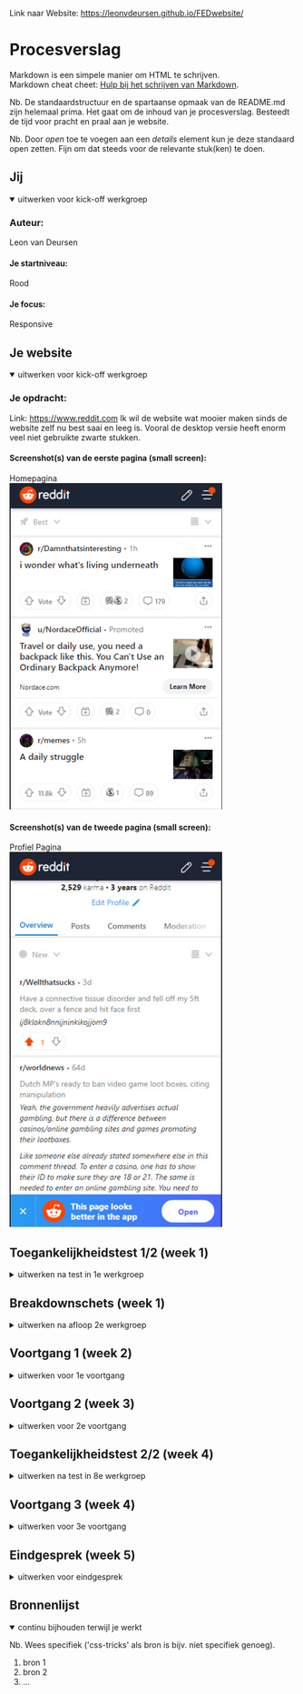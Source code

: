 Link naar Website:
https://leonvdeursen.github.io/FEDwebsite/

# Procesverslag
Markdown is een simpele manier om HTML te schrijven.  
Markdown cheat cheet: [Hulp bij het schrijven van Markdown](https://github.com/adam-p/markdown-here/wiki/Markdown-Cheatsheet).

Nb. De standaardstructuur en de spartaanse opmaak van de README.md zijn helemaal prima. Het gaat om de inhoud van je procesverslag. Besteedt de tijd voor pracht en praal aan je website.

Nb. Door *open* toe te voegen aan een *details* element kun je deze standaard open zetten. Fijn om dat steeds voor de relevante stuk(ken) te doen.





## Jij

<details open>
  <summary>uitwerken voor kick-off werkgroep</summary>

  ### Auteur:
  Leon van Deursen

  #### Je startniveau:
  Rood

  #### Je focus:
 Responsive
 
</details>





## Je website

<details open>
  <summary>uitwerken voor kick-off werkgroep</summary>

  ### Je opdracht:
  Link: https://www.reddit.com
  Ik wil de website wat mooier maken sinds de website zelf nu best saai en leeg is. Vooral de desktop versie heeft enorm veel niet gebruikte zwarte stukken.

  #### Screenshot(s) van de eerste pagina (small screen): 
  Homepagina  
  <img src="readme-images/small_homepagina.png" width="375px" alt="De mobiele versie van de homepagina van Reddit. Hier worden verschillende posts laten zien die         gepost zijn door verschillende gebruikers.">

  #### Screenshot(s) van de tweede pagina (small screen):
  Profiel Pagina  
  <img src="readme-images/small_profilepagina.jpg" width="375px" alt="De profiel pagina van de gebruiker. Hier kan de gebruiker zijn profiel aanpassen en al zijn posts   en comments zien.">
 
</details>



## Toegankelijkheidstest 1/2 (week 1)

<details>
  <summary>uitwerken na test in 1e werkgroep</summary>

  ### Bevindingen
    #### Screenreader 
    - Headings lijken niet te werken op Reddit via screenreader.
    - Navigatie staat nog steeds bovenaan wanneer een screenreader actief is.
    - Reddit lijkt niet geoptimaliseerd te zijn voor een screenreader, Als je specifieke dingen wil lezen op reddit is daar geen mogelijkheid voor.

    #### Keyboard Navigation
    - Navigeren met de TAB knop en de pijltjes toetsen werken verbassingwekkend goed op Reddit
    - Misschien de mogelijkheid om gehele post te selecteren in plaats van 15 keer op TAB moeten drukken.

    #### Kleurenblindheid
    - Alles is nog goed leesbaar op Reddit, elfs in zwart-wit.
    - Het enige is dat het profiel icoontje erg slecht te zien is wanneer het zwart-wit is.

    #### Elastiek
    - Telefoon vasthouden is erg moeilijk
    - Typen is bijna niet te doen wanneer een hand niet te gebruiken is.
    - Scrollen door de posts gaat now wel.
    - erg moeilijk om opties hoog op het scherm aan te klikken.
    - Niet heel erg wanneer een laptop gebruikt wordt, met 1 hand typen op een laptop is nog best goed te doen.

    #### Ballon
    - Typen terwijl je de hele tijd afgeleid raakt is erg moeilijk
    - Lezen is nog te doen, alleen afbeedingen goed bekijken is weer lastig.
    - Scrollen en posts bekijken op reddit is best goed te doen.

    #### Spasmas Parkinson
    - Kleine opties aanklikken is erg moeilijk sinds je snel mis klikt door het trillen.
    - Typen is weer erg lastig, net zoals hierboven gezegd is is het erg moeilijk om de kleine toetsen aan te klikken.
    - Door reddit heen scrollen kan nog prima, alle headings zijn ook nog goed te lezen. 
    - Kleinere tekst is niet goed te lezen doordat het de hele tijd heen en weer trilt.

    #### Brillen
    - Liggend aan de bril verschilt het hoe vervelend het is.
    - De bril met de stip in het midden maakt het enorm lastig om goed een website te kunnen gebruiken. Niks is goed te lezen en het is moeilijk te onderscheiden waar       op de website je bent.
    - De bril die het wazig maakt is erg lastig met tekst lezen. De tekst moet erg groot zijn om het nog goed te kunnen lezen


  ### Mogelijke Oplossingen
  
    #### Screenreader
    - Verschil maken tussen links, headings, etc. zodat gebruikers met screenreaders makkelijker verschillende dingen kunnen selecteren.
    - Een mogelijkheid creëeren voor mensen met screenreaders om gehele posts te selecteren in plaats van dat ze 15 keer moeten swipen voordat ze bij de volgende post       zijn
    - De navigatie verplaatsen zodat gebruikers niet de gehele navigatie balk eert te horen krijgen wanneer ze de website op komen.


    #### Muis en Toetsenbord 
    - Een mogelijkheid creëeren om gehele posts te selecteren met de TAB knop in plaats van dat er 15 keer op gedrukt moet worden voordat ze bij de volgende post             zijn

    #### Motoriek (shocks, elastiekjes)
    - Kleine knoppen groter maken zodat het makkelijker is om in te drukken. Dit houd ook in de knoppen voor het toetsenboord.
    - Kleinere tekst groter maken zodat het makkelijker is voor de gebruiker om te lezen.


    #### Visueel (brillen, contrast, kleurenblind, dark/light). 
    - Kleinere tekst groter maken en het contrast tussen de achtergrond en de tekst zo goed mogelijk maken zodat het makkelijker is voor de gebruiker om te lezen.
    - Letten op de kleuren die ik ga gebruiken zodat het voor kleurenblinden ook goed leesbaar blijft.
</details>



## Breakdownschets (week 1)

<details>
  <summary>uitwerken na afloop 2e werkgroep</summary>

  ### de hele pagina: 
  <img src="readme-images/dummy-plaatje.jpg" width="375px" alt="breakdown van de hele pagina">

  ### dynamisch deel (bijv menu): 
  <img src="readme-images/dummy-plaatje.jpg" width="375px" alt="breakdown van een dynamisch deel">

  ### wellicht nog een dynamisch deel (bijv filter): 
  <img src="readme-images/dummy-plaatje.jpg" width="375px" alt="breakdown van nog een dynamisch deel">

</details>





## Voortgang 1 (week 2)

<details>
  <summary>uitwerken voor 1e voortgang</summary>

  ### Stand van zaken
  hier dit ging goed & dit was lastig (neem ook screenshots op van delen van je website en code)


  ### Agenda voor meeting
  samen met je groepje opstellen

  | student 1      | student 2          | student 3    | student 4        |
  | ---            | ---                | ---          | ---              |
  | dit bespreken  | en dit             | en ik dit    | en dan ik dat    |
  | en dat oo      | dit als er tijd is | nog een punt | dit wil ik zeker |
  | ...            | ...                | ...          | ...              |

Student 1: Meer informatie over Multi-Responsive-Design en hoe je dat moet toepassen.
Student 2: informatie vragen over de SVG foutmeldingen.
Student 3: wat er wordt verwacht als je het niet Multi-Responsive maakt. Hoe diep moet je op de rest gaan.
Student 4: Een dubbel check over hoe de html geschreven is.

  ### Verslag van meeting
  hier na afloop snel de uitkomsten van de meeting vastleggen

  - Ik heb nog erg veel classes en divjes. Probeer die zoveel mogelijk weg te werken. 
  - Als ik gebruik wil maken van een externe bron om extra dingen te kunnen doen met Javascript. zorg ervoor dat ik dan nog wel genoeg tijd heb om de opdracht te voltooien. Ga dus niet teveel daarmee proberen te kloten.

</details>





## Voortgang 2 (week 3)

<details>
  <summary>uitwerken voor 2e voortgang</summary>

  ### Stand van zaken
  hier dit ging goed & dit was lastig (neem ook screenshots op van delen van je website en code)


  ### Agenda voor meeting
  samen met je groepje opstellen

  | student 1      | student 2          | student 3    | student 4        |
  | ---            | ---                | ---          | ---              |
  | dit bespreken  | en dit             | en ik dit    | en dan ik dat    |
  | en dat ook nog | dit als er tijd is | nog een punt | dit wil ik zeker |
  | ...            | ...                | ...          | ...              |

Student 1: Wil zijn foto als achtergrond hebben bij een ul en wil proberen een carousel te maken.
Student 2: gaat vragen stellen voor svg foutmedlingen en wil proberen een oneindige scroll feed na te maken.
Student 3: Wat vragen over hoe ik het best plaatjes kan schalen en hoe ik overflow kan gebruiken om plaatjes horizontaal over te laten lopen.


  ### Verslag van meeting
  hier na afloop snel de uitkomsten van de meeting vastleggen

  - punt 1
  - punt 2
  - nog een punt
- ...

</details>





## Toegankelijkheidstest 2/2 (week 4)

<details>
  <summary>uitwerken na test in 8e werkgroep</summary>

  ### Bevindingen
  Lijst met je bevindingen die in de test naar voren kwamen (geef ook aan wat er verbeterd is):

  #### Screenreader
  Hier korte omschrijving (met indien nodig afbeeldingen)

  Hier een omschrijving van hoe het opgelost kan worden (met indien nodig afbeeldingen)


  #### Muis en Toetsenbord 
  Hier korte omschrijving (met indien nodig afbeeldingen)

  Hier een omschrijving van hoe het opgelost kan worden (met indien nodig afbeeldingen)


  #### Motoriek (shocks, elastiekjes)
  Hier korte omschrijving (met indien nodig afbeeldingen)

  Hier een omschrijving van hoe het opgelost kan worden (met indien nodig afbeeldingen)


  #### Visueel (brillen, contrast, kleurenblind, dark/light). 
  Hier korte omschrijving (met indien nodig afbeeldingen)

  Hier een omschrijving van hoe het opgelost kan worden (met indien nodig afbeeldingen)

</details>





## Voortgang 3 (week 4)

<details>
  <summary>uitwerken voor 3e voortgang</summary>

  ### Stand van zaken
  hier dit ging goed & dit was lastig (neem ook screenshots op van delen van je website en code)


  ### Agenda voor meeting
  samen met je groepje opstellen

  | student 1      | student 2          | student 3    | student 4        |
  | ---            | ---                | ---          | ---              |
  | dit bespreken  | en dit             | en ik dit    | en dan ik dat    |
  | en dat ook nog | dit als er tijd is | nog een punt | dit wil ik zeker |
  | ...            | ...                | ...          | ...              |


  ### Verslag van meeting
  hier na afloop snel de uitkomsten van de meeting vastleggen

  - punt 1
  - punt 2
  - nog een punt
  - ...

</details>





## Eindgesprek (week 5)

<details>
  <summary>uitwerken voor eindgesprek</summary>

  ### Je uitkomst - karakteristiek screenshots:
  <img src="readme-images/dummy-plaatje.jpg" width="375px" alt="uitomst opdracht 1">


  ### Dit ging goed/Heb ik geleerd: 
  Korte omschrijving met plaatjes

  <img src="readme-images/dummy-plaatje.jpg" width="375px" alt="top">


  ### Dit was lastig/Is niet gelukt:
  Korte omschrijving met plaatjes

  <img src="readme-images/dummy-plaatje.jpg" width="375px" alt="bummer">
</details>





## Bronnenlijst

<details open>
  <summary>continu bijhouden terwijl je werkt</summary>

  Nb. Wees specifiek ('css-tricks' als bron is bijv. niet specifiek genoeg).

  1. bron 1
  2. bron 2
  3. ...

</details>
